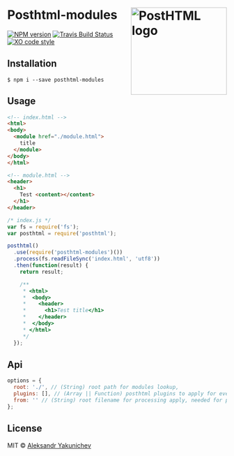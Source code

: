 # Posthtml-modules <img align="right" width="220" height="200" title="PostHTML logo" src="http://posthtml.github.io/posthtml/logo.svg">

[![NPM version](http://img.shields.io/npm/v/posthtml-modules.svg)](https://www.npmjs.org/package/posthtml-modules)
[![Travis Build Status](https://travis-ci.org/canvaskisa/posthtml-modules.svg)](https://travis-ci.org/canvaskisa/posthtml-modules)
[![XO code style](https://img.shields.io/badge/code_style-XO-5ed9c7.svg)](https://github.com/sindresorhus/xo)

## Installation
```console
$ npm i --save posthtml-modules
```

## Usage
```html
<!-- index.html -->
<html>
<body>
  <module href="./module.html">
    title
  </module>
</body>
</html>
```

```html
<!-- module.html -->
<header>
  <h1>
    Test <content></content>
  </h1>
</header>
```

```js
/* index.js */
var fs = require('fs');
var posthtml = require('posthtml');

posthtml()
  .use(require('posthtml-modules')())
  .process(fs.readFileSync('index.html', 'utf8'))
  .then(function(result) {
    return result; 

    /**
     * <html>
     *  <body>
     *    <header>
     *      <h1>Test title</h1>
     *    </header>
     *  </body>
     * </html>
     */
  });
```

## Api
```js
options = {
  root: './', // (String) root path for modules lookup,
  plugins: [], // (Array || Function) posthtml plugins to apply for every parsed module, if a function provided – it will be called with module's file path
  from: '' // (String) root filename for processing apply, needed for path resolving (it's better to always provide it)
};
```

## License
MIT © [Aleksandr Yakunichev](https://github.com/canvaskisa)
